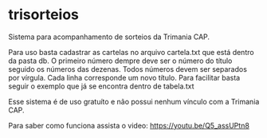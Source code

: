 # trisorteios
Sistema para acompanhamento de sorteios da Trimania CAP.

Para uso basta cadastrar as cartelas no arquivo cartela.txt que está dentro da pasta db. O primeiro número dempre deve ser o número do título seguido os números das dezenas. Todos números devem ser separados por vírgula. Cada linha corresponde um novo título. Para facilitar basta seguir o exemplo que já se encontra dentro de tabela.txt

Esse sistema é de uso gratuíto e não possui nenhum vínculo com a Trimania CAP.

Para saber como funciona assista o video: https://youtu.be/Q5_assUPtn8
